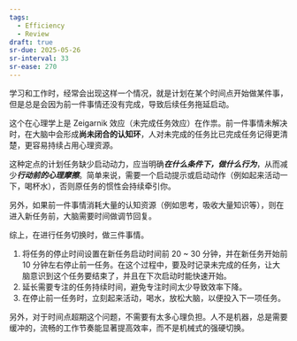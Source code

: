 ```yaml
---
tags:
  - Efficiency
  - Review
draft: true
sr-due: 2025-05-26
sr-interval: 33
sr-ease: 270
---
```

学习和工作时，经常会出现这样一个情况，就是计划在某个时间点开始做某件事，但是总是会因为前一件事情还没有完成，导致后续任务拖延启动。

这个在心理学上是 Zeigarnik 效应（未完成任务效应）在作祟。前一件事情未解决时，在大脑中会形成**尚未闭合的认知环**，人对未完成的任务比已完成任务记得更清楚，更容易持续占用心理资源。

这种定点的计划任务缺少启动动力，应当明确***在什么条件下，做什么行为***，从而减少***行动前的心理摩擦***。简单来说，需要一个启动提示或启动动作（例如起来活动一下，喝杯水），否则原任务的惯性会持续牵引你。

另外，如果前一件事情消耗大量的认知资源（例如思考，吸收大量知识等），则在进入新任务前，大脑需要时间做调节回复。

综上，在进行任务切换时，做三件事情。
1. 将任务的停止时间设置在新任务启动时间前 20 ~ 30 分钟，并在新任务开始前 10 分钟左右停止前一任务。在这个过程中，要及时记录未完成的任务，让大脑意识到这个任务要结束了，并且在下次启动时能快速开始。
2. 延长需要专注的任务持续时间，避免专注时间太少导致效率下降。
3. 在停止前一任务时，立刻起来活动，喝水，放松大脑，以便投入下一项任务。

另外，对于时间点超期这个问题，不需要有太多心理负担。人不是机器，总是需要缓冲的，流畅的工作节奏能显著提高效率，而不是机械式的强硬切换。